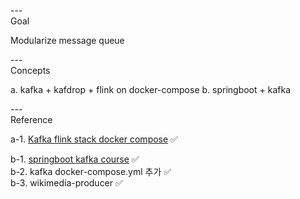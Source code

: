 ---\
Goal

Modularize message queue




---\
Concepts

a. kafka + kafdrop + flink on docker-compose
b. springboot + kafka



---\
Reference


a-1. [Kafka flink stack docker compose](https://github.com/jaysooo/kafka-flink-stack-docker-compose) :white_check_mark:

b-1. [springboot kafka course](https://github.dev/RameshMF/springboot-kafka-course) :white_check_mark:\
b-2. kafka docker-compose.yml 추가 :white_check_mark:\
b-3. wikimedia-producer :white_check_mark:
